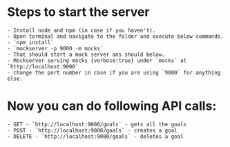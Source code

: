 # Steps to start the server

    - Install node and npm (in case if you haven't).
    - Open terminal and navigate to the folder and execute below commands.
    - `npm install`
    - `mockserver -p 9000 -m mocks`
    - That should start a mock server ans should below.
    - Mockserver serving mocks {verbose:true} under `mocks` at `http://localhost:9000`
    - change the port number in case if you are using `9000` for anything else.

# Now you can do following API calls:

    - GET - `http://localhost:9000/goals` - gets all the goals
    - POST - `http://localhost:9000/goals` - creates a goal
    - DELETE - `http://localhost:9000/goals` - deletes a goal